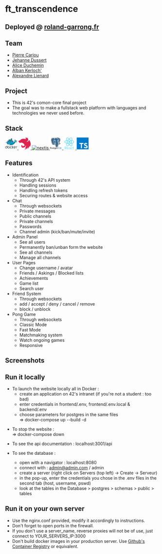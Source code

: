 # ft_transcendence

## Deployed @ [roland-garrong.fr](https://roland-garrong.fr)

## Team
- [Pierre Cariou](https://github.com/pierrecariou)
- [Jehanne Dussert](https://github.com/JehanneDussert)
- [Alice Duchemin](https://github.com/aliceduchemin)
- [Alban Kerloch'](https://github.com/albankerloch)
- [Alexandre Lienard](https://github.com/lienardale)

## Project
- This is 42's comon-core final project
- The goal was to make a fullstack web platform with languages and technologies we never used before.

## Stack
<p align="left" dir="auto"> 
    <a href="https://www.docker.com/" target="_blank" rel="noreferrer"> 
        <img src="https://raw.githubusercontent.com/devicons/devicon/master/icons/docker/docker-original-wordmark.svg" alt="docker" width="40" height="40"/> 
    </a>
    <a href="https://nestjs.com/" target="_blank" rel="noreferrer"> 
        <img src="https://raw.githubusercontent.com/devicons/devicon/master/icons/nestjs/nestjs-plain.svg" alt="nestjs" width="40" height="40"/> 
    </a> 
    <a href="https://nextjs.org/" target="_blank" rel="noreferrer"> 
        <img src="https://cdn.worldvectorlogo.com/logos/nextjs-2.svg" alt="nextjs" width="40" height="40"/> 
    </a> 
    <a href="https://www.postgresql.org" target="_blank" rel="noreferrer"> 
        <img src="https://raw.githubusercontent.com/devicons/devicon/master/icons/postgresql/postgresql-original-wordmark.svg" alt="postgresql" width="40" height="40"/> 
    </a>
    <a href="https://reactjs.org/" target="_blank" rel="noreferrer"> 
        <img src="https://raw.githubusercontent.com/devicons/devicon/master/icons/react/react-original-wordmark.svg" alt="react" width="40" height="40"/> 
    </a> 
    <a href="https://www.typescriptlang.org/" target="_blank" rel="noreferrer"> 
        <img src="https://raw.githubusercontent.com/devicons/devicon/master/icons/typescript/typescript-original.svg" alt="typescript" width="40" height="40"/> 
    </a> 
</p>

## Features
- Identification
  - Through 42's API system
  - Handling sessions
  - Handling refresh tokens
  - Securing routes & website access
- Chat
  - Through websockets
  - Private messages
  - Public channels
  - Private channels
  - Passwords
  - Channel admin (kick/ban/mute/invite)
- Admin Panel
  - See all users
  - Permanently ban/unban form the website
  - See all channels
  - Manage all channels
- User Pages
  - Change username / avatar
  - Friends / Askings / Blocked lists
  - Achievements
  - Game list
  - Search user
- Friend System
  - Through websockets
  - add / accept / deny / cancel / remove
  - block / unblock
- Pong Game
  - Through websockets
  - Classic Mode
  - Fast Mode
  - Matchmaking system
  - Watch ongoing games
  - Responsive

## Screenshots

## Run it locally

- To launch the website locally all in Docker :
  * create an application on 42's intranet (if you're not a student : too bad)
  * enter credentials in frontend/.env, frontend/.env.local & backend/.env
  * choose parameters for postgres in the same files  
  => docker-compose up --build -d

* To stop the website :  
  => docker-compose down

* To see the api documentation : localhost:3001/api

* To see the database : 
  - open with a navigator : localhost:8080 
  - connect with : admin@admin.com / admin
  - create a server (right click on Servers (top left) -> Create -> Serveur)
  - in the pop-up, enter the credentials you chose in the .env files in the second tab (host, username, pswd)
  - look at the tables in the Database > postgres > schemas > public > tables

## Run it on your own server

- Use the nginx.conf provided, modify it accordingly to instructions.
- Don't forget to open ports in the firewall.
- If you don't use a server_name, reverse proxies will not be of use, just connect to YOUR_SERVERS_IP:3000
- Don't build docker images in your production server. Use [Github's Container Registry](https://docs.github.com/en/packages/working-with-a-github-packages-registry/working-with-the-container-registry) or equivalent.
